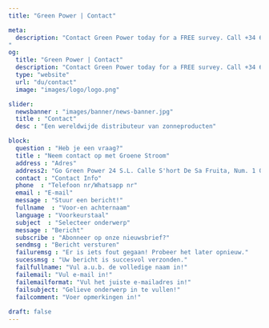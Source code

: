 ```yaml
---
title: "Green Power | Contact"

meta:
  description: "Contact Green Power today for a FREE survey. Call +34 651 720 792 or email info@greenpwr.eu. Installing solar panels at your home or business has never been easier.
"
og:
  title: "Green Power | Contact"
  description: "Contact Green Power today for a FREE survey. Call +34 651 720 792 or email info@greenpwr.eu. Installing solar panels at your home or business has never been easier." 
  type: "website"
  url: "du/contact"
  image: "images/logo/logo.png"

slider:
  newsbanner : "images/banner/news-banner.jpg"
  title : "Contact"
  desc : "Een wereldwijde distributeur van zonneproducten"

block:
  question : "Heb je een vraag?"
  title : "Neem contact op met Groene Stroom"
  address : "Adres"
  address2: "Go Green Power 24 S.L. Calle S'hort De Sa Fruita, Num. 1 07800 Eivissa- (Illes Balears), Spanje"
  contact : "Contact Info"
  phone  : "Telefoon nr/Whatsapp nr"
  email : "E-mail"
  message : "Stuur een bericht!"
  fullname  : "Voor-en achternaam"
  language : "Voorkeurstaal"
  subject  : "Selecteer onderwerp"
  message : "Bericht"
  subscribe : "Abonneer op onze nieuwsbrief?"
  sendmsg : "Bericht versturen"
  failuremsg : "Er is iets fout gegaan! Probeer het later opnieuw."
  sucessmsg : "Uw bericht is succesvol verzonden."
  failfullname: "Vul a.u.b. de volledige naam in!"
  failemail: "Vul e-mail in!"
  failemailformat: "Vul het juiste e-mailadres in!"
  failsubject: "Gelieve onderwerp in te vullen!"
  failcomment: "Voer opmerkingen in!"
    
draft: false
---
```


